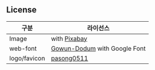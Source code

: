 ## License

| 구분           | 라이선스                                                                      |
|--------------|---------------------------------------------------------------------------|
| Image        | with [Pixabay](https://pixabay.com/)                                      |
| web-font     | [Gowun-Dodum](https://github.com/yangheeryu/Gowun-Dodum) with Google Font |
| logo/favicon | [pasong0511](https://github.com/pasong0511)                               | 
